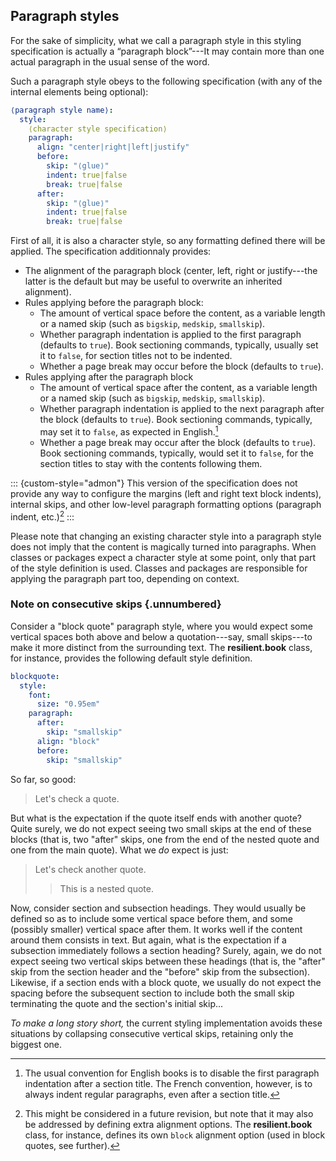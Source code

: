 ## Paragraph styles

For the sake of simplicity, what we call a paragraph style in this styling
specification is actually a “paragraph block”---It may contain
more than one actual paragraph in the usual sense of the word.

Such a paragraph style obeys to the following specification
(with any of the internal elements being optional):

```yaml
⟨paragraph style name⟩:
  style:
    ⟨character style specification⟩
    paragraph:
      align: "center|right|left|justify"
      before:
        skip: "⟨glue⟩"
        indent: true|false
        break: true|false
      after:
        skip: "⟨glue⟩"
        indent: true|false
        break: true|false
```

First of all, it is also a character style, so any formatting defined
there will be applied. The specification additionnaly provides:

 - The alignment of the paragraph block (center, left, right or justify---the
   latter is the default but may be useful to overwrite an inherited alignment).
 - Rules applying before the paragraph block:
    - The amount of vertical space before the content, as a variable length or a
      named skip (such as `bigskip`, `medskip`, `smallskip`).
    - Whether paragraph indentation is applied to the first paragraph (defaults
      to `true`). Book sectioning commands, typically, usually set it to `false`,
      for section titles not to be indented.
    - Whether a page break may occur before the block (defaults to
      `true`).
  - Rules applying after the paragraph block
    - The amount of vertical space after the content, as a variable length or a
      named skip (such as `bigskip`, `medskip`, `smallskip`).
    - Whether paragraph indentation is applied to the next paragraph after the
      block (defaults to `true`). Book sectioning commands, typically, may set
      it to `false`, as expected in English.[^styles-par-idents]
    - Whether a page break may occur after the block (defaults to `true`).
      Book sectioning commands, typically, would set it to `false`, for the
      section titles to stay with the contents following them.


[^styles-par-idents]: The usual convention for English books is to disable
the first paragraph indentation after a section title. The French convention,
however, is to always indent regular paragraphs, even after a section title.

::: {custom-style="admon"}
This version of the specification does not provide any way to configure
the margins (left and right text block indents), internal skips, and other
low-level paragraph formatting options (paragraph indent, etc.)[^styles-par-margins]
:::

[^styles-par-margins]: This might be considered in a future revision, but note
that it may also be addressed by defining extra alignment options.
The **resilient.book** class, for instance, defines its own `block` alignment option
(used in block quotes, see further).

Please note that changing an existing character style into a paragraph style
does not imply that the content is magically turned into paragraphs.
When classes or packages expect a character style at some point, only
that part of the style definition is used. Classes and packages are responsible
for applying the paragraph part too, depending on context.

### Note on consecutive skips {.unnumbered}

Consider a "block quote" paragraph style, where you would expect some vertical spaces
both above and below a quotation---say, small skips---to make it more distinct
from the surrounding text.
The **resilient.book** class, for instance, provides the following default
style definition.

```yaml
blockquote:
  style:
    font:
      size: "0.95em"
    paragraph:
      after:
        skip: "smallskip"
      align: "block"
      before:
        skip: "smallskip"
```

So far, so good:

> Let's check a quote.

But what is the expectation if the quote itself ends with another quote?
Quite surely, we do not expect seeing two small skips at the end of these blocks
(that is, two "after" skips, one from the end of the nested quote and one from the main quote).
What we _do_ expect is just:

> Let's check another quote.
>
> > This is a nested quote.

Now, consider section and subsection headings. They would usually be defined
so as to include some vertical space before them, and some (possibly smaller)
vertical space after them.
It works well if the content around them consists in text.
But again, what is the expectation if a subsection immediately follows a section
heading? Surely, again, we do not expect seeing two vertical skips between these
headings (that is, the "after" skip from the section header and the "before" skip
from the subsection).
Likewise, if a section ends with a block quote, we usually do not expect the spacing
before the subsequent section to include both the small skip terminating the
quote and the section's initial skip...

_To make a long story short,_ the current styling implementation avoids these situations
by collapsing consecutive vertical skips, retaining only the biggest one.
